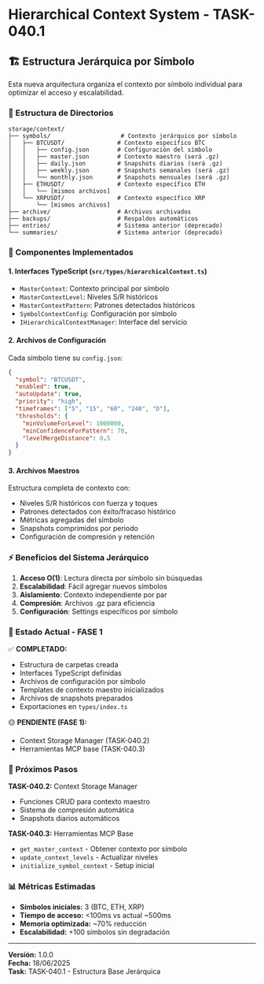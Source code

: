 # Hierarchical Context System - TASK-040.1

## 🏗️ Estructura Jerárquica por Símbolo

Esta nueva arquitectura organiza el contexto por símbolo individual para optimizar el acceso y escalabilidad.

### 📁 Estructura de Directorios

```
storage/context/
├── symbols/                    # Contexto jerárquico por símbolo
│   ├── BTCUSDT/               # Contexto específico BTC
│   │   ├── config.json        # Configuración del símbolo
│   │   ├── master.json        # Contexto maestro (será .gz)
│   │   ├── daily.json         # Snapshots diarios (será .gz)
│   │   ├── weekly.json        # Snapshots semanales (será .gz)
│   │   └── monthly.json       # Snapshots mensuales (será .gz)
│   ├── ETHUSDT/               # Contexto específico ETH
│   │   └── [mismos archivos]
│   └── XRPUSDT/               # Contexto específico XRP
│       └── [mismos archivos]
├── archive/                   # Archivos archivados
├── backups/                   # Respaldos automáticos
├── entries/                   # Sistema anterior (deprecado)
└── summaries/                 # Sistema anterior (deprecado)
```

### 🔧 Componentes Implementados

#### 1. **Interfaces TypeScript** (`src/types/hierarchicalContext.ts`)
- `MasterContext`: Contexto principal por símbolo
- `MasterContextLevel`: Niveles S/R históricos
- `MasterContextPattern`: Patrones detectados históricos
- `SymbolContextConfig`: Configuración por símbolo
- `IHierarchicalContextManager`: Interface del servicio

#### 2. **Archivos de Configuración**
Cada símbolo tiene su `config.json`:
```json
{
  "symbol": "BTCUSDT",
  "enabled": true,
  "autoUpdate": true,
  "priority": "high",
  "timeframes": ["5", "15", "60", "240", "D"],
  "thresholds": {
    "minVolumeForLevel": 1000000,
    "minConfidenceForPattern": 70,
    "levelMergeDistance": 0.5
  }
}
```

#### 3. **Archivos Maestros**
Estructura completa de contexto con:
- Niveles S/R históricos con fuerza y toques
- Patrones detectados con éxito/fracaso histórico
- Métricas agregadas del símbolo
- Snapshots comprimidos por periodo
- Configuración de compresión y retención

### ⚡ Beneficios del Sistema Jerárquico

1. **Acceso O(1)**: Lectura directa por símbolo sin búsquedas
2. **Escalabilidad**: Fácil agregar nuevos símbolos
3. **Aislamiento**: Contexto independiente por par
4. **Compresión**: Archivos .gz para eficiencia
5. **Configuración**: Settings específicos por símbolo

### 🔄 Estado Actual - FASE 1

✅ **COMPLETADO:**
- Estructura de carpetas creada
- Interfaces TypeScript definidas  
- Archivos de configuración por símbolo
- Templates de contexto maestro inicializados
- Archivos de snapshots preparados
- Exportaciones en `types/index.ts`

🟡 **PENDIENTE (FASE 1):**
- Context Storage Manager (TASK-040.2)
- Herramientas MCP base (TASK-040.3)

### 🎯 Próximos Pasos

**TASK-040.2:** Context Storage Manager
- Funciones CRUD para contexto maestro
- Sistema de compresión automática
- Snapshots diarios automáticos

**TASK-040.3:** Herramientas MCP Base
- `get_master_context` - Obtener contexto por símbolo
- `update_context_levels` - Actualizar niveles
- `initialize_symbol_context` - Setup inicial

### 📊 Métricas Estimadas

- **Símbolos iniciales:** 3 (BTC, ETH, XRP)
- **Tiempo de acceso:** <100ms vs actual ~500ms
- **Memoria optimizada:** ~70% reducción
- **Escalabilidad:** +100 símbolos sin degradación

---

**Versión:** 1.0.0  
**Fecha:** 18/06/2025  
**Task:** TASK-040.1 - Estructura Base Jerárquica

